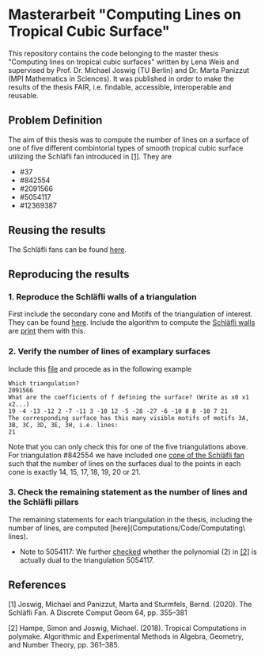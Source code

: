 # Masterarbeit "Computing Lines on Tropical Cubic Surface"

This repository contains the code belonging to the master thesis "Computing lines on tropical cubic surfaces" written by Lena Weis 
and supervised by Prof. Dr. Michael Joswig (TU Berlin) and Dr. Marta Panizzut (MPI Mathematics in Sciences). It was published in order to 
make the results of the thesis FAIR, i.e. findable, accessible, interoperable and reusable. 

## Problem Definition
The aim of this thesis was to compute the number of lines on a surface of one of five different combintorial types of smooth tropical cubic surface utilizing the Schläfli fan introduced in [[1]](#1). 
They are
- #37
- #842554
- #2091566
- #5054117
- #12369387

## Reusing the results
The Schläfli fans can be found [here](Computations/Schlaefli_fans).

## Reproducing the results
### 1. Reproduce the Schläfli walls of a triangulation
   First include the secondary cone and Motifs of the triangulation of interest. They can be found [here](Computations/Code/info_triangulation).
   Include the algorithm to compute the [Schläfli walls](Computations/Code/schlaefliwalls.jl) are [print](Computations/Code/print_schlaefli_walls.jl) them with this. 

### 2. Verify the number of lines of examplary surfaces
   Include this [file](Computations/Code/compute_number_of_lines.jl) and procede as in the following example
   ```
   Which triangulation?
   2091566
   What are the coefficients of f defining the surface? (Write as x0 x1 x2...)
   19 -4 -13 -12 2 -7 -11 3 -10 12 -5 -28 -27 -6 -10 8 8 -10 7 21
   The corresponding surface has this many visible motifs of motifs 3A, 3B, 3C, 3D, 3E, 3H, i.e. lines:
   21
   ```
   Note that you can only check this for one of the five triangulations above. For triangulation #842554 we have included one [cone of the Schläfli fan](Computations/Code/cones_842554)
   such that the number of lines on the surfaces dual to the points in each cone is exactly 14, 15, 17, 18, 19, 20 or 21.

### 3. Check the remaining statement as the number of lines and the Schläfli pillars
The remaining statements for each triangulation in the thesis, including the number of lines, are computed [here](Computations/Code/Computating\ lines).
   - Note to 5054117:
     We further [checked](Computations/Code/Verifying_hampe_is_5054117.pl) whether the polynomial (2) in [[2]](#2) is actually dual to the triangulation 5054117.

## References
<a id="1">[1]</a> 
Joswig, Michael and Panizzut, Marta and Sturmfels, Bernd. (2020). 
The Schläfli Fan. 
A Discrete Comput Geom 64, pp. 355–381

<a id="1">[2]</a> 
Hampe, Simon and Joswig, Michael. (2018). 
Tropical Computations in polymake. 
Algorithmic and Experimental Methods in Algebra, Geometry, and Number Theory, pp. 361–385.
